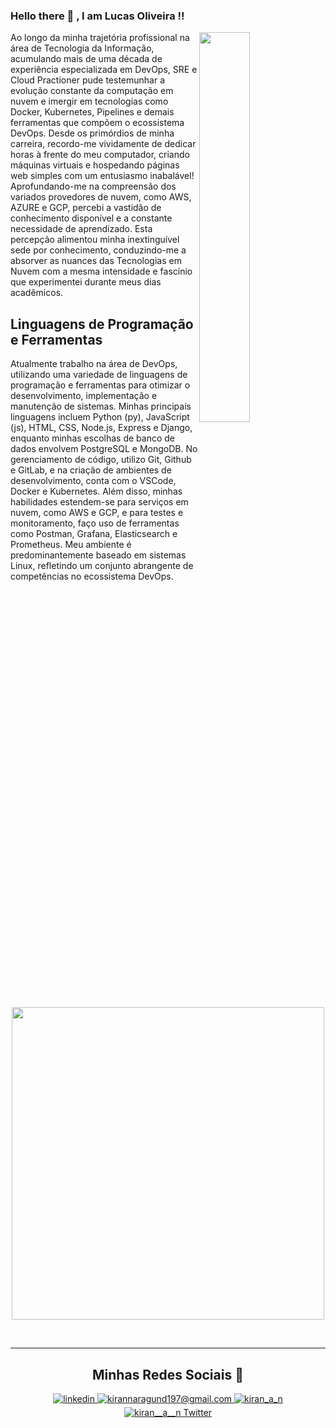  ### Hello there 👋 ,  I am Lucas Oliveira !!
<!--Night Owl image-->
<div>
  <img align="right" width="40%" src="https://owlbertsio-resized.s3.amazonaws.com/Popper.psd.full.png">
</div>

Ao longo da minha trajetória profissional na área de Tecnologia da Informação, acumulando mais de uma década de experiência especializada em DevOps, SRE e Cloud Practioner pude testemunhar a evolução constante da computação em nuvem e imergir em tecnologias como Docker, Kubernetes, Pipelines e demais ferramentas que compõem o ecossistema DevOps. Desde os primórdios de minha carreira, recordo-me vividamente de dedicar horas à frente do meu computador, criando máquinas virtuais e hospedando páginas web simples com um entusiasmo inabalável! Aprofundando-me na compreensão dos variados provedores de nuvem, como AWS, AZURE e GCP, percebi a vastidão de conhecimento disponível e a constante necessidade de aprendizado. Esta percepção alimentou minha inextinguível sede por conhecimento, conduzindo-me a absorver as nuances das Tecnologias em Nuvem com a mesma intensidade e fascínio que experimentei durante meus dias acadêmicos.

<!--Languages and Tools Section-->       
<h2 align="left">Linguagens de Programação e Ferramentas</h2>
<p align="left">Atualmente trabalho na área de DevOps, utilizando uma variedade de linguagens de programação e ferramentas para otimizar o desenvolvimento, implementação e manutenção de sistemas. Minhas principais linguagens incluem Python (py), JavaScript (js), HTML, CSS, Node.js, Express e Django, enquanto minhas escolhas de banco de dados envolvem PostgreSQL e MongoDB. No gerenciamento de código, utilizo Git, Github e GitLab, e na criação de ambientes de desenvolvimento, conta com o VSCode, Docker e Kubernetes. Além disso, minhas habilidades estendem-se para serviços em nuvem, como AWS e GCP, e para testes e monitoramento, faço uso de ferramentas como Postman, Grafana, Elasticsearch e Prometheus. Meu ambiente é predominantemente baseado em sistemas Linux, refletindo um conjunto abrangente de competências no ecossistema DevOps.</p>
<p align="center">
<img width="500px" src="https://skillicons.dev/icons?i=py,js,html,css,nodejs,express,django,md,postgres,mongo,git,gitlab,vscode,docker,kubernetes,aws,gcp,postman,grafana,elasticsearch,prometheus,linux&perline=10" />
</p>
<br />

---

<h2 align="center">Minhas Redes Sociais 🤝 </h2>
<div align="center">
 <a href="https://www.linkedin.com/in/luksjobs/" target="_blank">
<img src=https://img.shields.io/badge/linkedin-%231E77B5.svg?&style=for-the-badge&logo=linkedin&logoColor=white alt=linkedin style="margin-bottom: 5px;" />
</a>
  
<a href="mailto:luksjobs@live.com" target="_blank">
<img src="https://img.shields.io/badge/Gmail-D14836?style=for-the-badge&logo=gmail&logoColor=white" alt=kirannaragund197@gmail.com mail style="margin-bottom: 5px;" />
</a>

<a href="https://www.instagram.com/luksjj" target="_blank">
<img src=https://img.shields.io/badge/Instagram-E4405F?style=for-the-badge&logo=instagram&logoColor=white alt=kiran_a_n Instagram style="margin-bottom: 5px;" />
</a>

<a href="https://twitter.com/luksjobs" target="_blank">
<img src="https://img.shields.io/badge/Twitter-1DA1F2?style=for-the-badge&logo=twitter&logoColor=white" alt="kiran__a__n Twitter" style="margin-bottom: 5px;" />
</a>
</div>
<br/>
